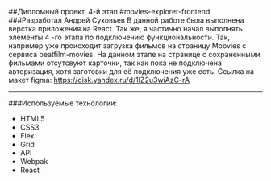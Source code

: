 ##Дипломный проект, 4-й этап
#movies-explorer-frontend
###Разработал Андрей Суховьев
В данной работе была выполнена верстка приложения на React. Так же, я частично начал выполнять элементы 4 -го этапа по подключению функциональности. Так, например уже происходит загрузка фильмов на страницу Moovies с сервиса beatfilm-movies. На данном этапе на странице с сохраненными фильмами отсутсвуют карточки, так как пока не подключена авторизация, хотя заготовки для её подключения уже есть. 
Ссылка на макет figma: https://disk.yandex.ru/d/1IZ2u3wiAzC-rA

___
###Используемые технологии:
* HTML5
* CSS3
* Flex
* Grid
* API
* Webpak
* React


